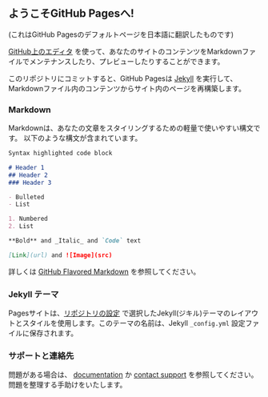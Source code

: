 ## ようこそGitHub Pagesへ!

(これはGitHub Pagesのデフォルトページを日本語に翻訳したものです)

[GitHub上のエディタ](https://github.com/heiwa4126/page1/edit/master/docs/index.md) を使って、あなたのサイトのコンテンツをMarkdownファイルでメンテナンスしたり、プレビューしたりすることができます。

このリポジトリにコミットすると、GitHub Pagesは [Jekyll](https://jekyllrb.com/) を実行して、Markdownファイル内のコンテンツからサイト内のページを再構築します。

### Markdown

Markdownは、あなたの文章をスタイリングするための軽量で使いやすい構文です。
以下のような構文が含まれています。

```markdown
Syntax highlighted code block

# Header 1
## Header 2
### Header 3

- Bulleted
- List

1. Numbered
2. List

**Bold** and _Italic_ and `Code` text

[Link](url) and ![Image](src)
```

詳しくは [GitHub Flavored Markdown](https://guides.github.com/features/mastering-markdown/) を参照してください。

### Jekyll テーマ

Pagesサイトは、[リポジトリの設定](https://github.com/heiwa4126/page1/settings) で選択したJekyll(ジキル)テーマのレイアウトとスタイルを使用します。このテーマの名前は、Jekyll `_config.yml` 設定ファイルに保存されます。

### サポートと連絡先

問題がある場合は、
[documentation](https://docs.github.com/categories/github-pages-basics/) 
か
[contact support](https://github.com/contact)
を参照してください。
問題を整理する手助けをいたします。
